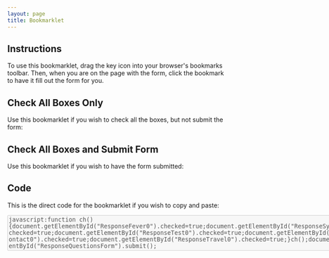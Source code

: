 ```yaml
---
layout: page
title: Bookmarklet
---
```

<div class="container">

Instructions
---
To use this bookmarklet, drag the key icon into your browser's bookmarks toolbar. Then, when you are on the page with the form, click the bookmark to have it fill out the form for you.
<div class="row">
	<div class="col-sm-6">
	<h2>Check All Boxes Only</h2>
<p>Use this bookmarklet if you wish to check all the boxes, but not submit the form:</p>
<p style="text-align:center;"><a href='javascript:function ch(){document.getElementById("ResponseFever0").checked=true;document.getElementById("ResponseSymptoms0").checked=true;document.getElementById("ResponseTest0").checked=true;document.getElementById("ResponseContact0").checked=true;document.getElementById("ResponseTravel0").checked=true;}ch();'><i class="fa fa-key fa-6x" aria-hidden="true"></i><span style="display:none;">Check Boxes</span></a></p>
</div>
<div class="col-sm-6">

<h2>Check All Boxes and Submit Form</h2>
<p>Use this bookmarklet if you wish to have the form submitted:</p>
<p style="text-align:center;"><a href='javascript:function ch(){document.getElementById("ResponseFever0").checked=true;document.getElementById("ResponseSymptoms0").checked=true;document.getElementById("ResponseTest0").checked=true;document.getElementById("ResponseContact0").checked=true;document.getElementById("ResponseTravel0").checked=true;}ch();document.getElementById("ResponseQuestionsForm").submit();
'><i class="fa fa-bolt fa-6x" aria-hidden="true"></i><span style="display:none;">Check and Submit</span></a></p>
</div>
</div>


Code
---
This is the direct code for the bookmarklet if you wish to copy and paste:
<textarea disabled="disabled" cols="100" rows="5">
javascript:function ch(){document.getElementById("ResponseFever0").checked=true;document.getElementById("ResponseSymptoms0").checked=true;document.getElementById("ResponseTest0").checked=true;document.getElementById("ResponseContact0").checked=true;document.getElementById("ResponseTravel0").checked=true;}ch();document.getElementById("ResponseQuestionsForm").submit();
</textarea>
</div>
